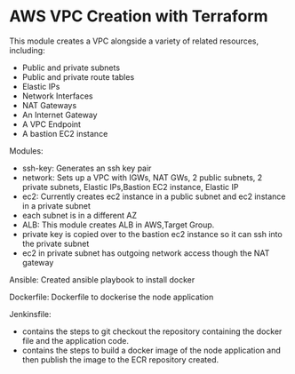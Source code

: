 # AWS VPC Creation with Terraform
This module creates a VPC alongside a variety of related resources, including:

- Public and private subnets
- Public and private route tables
- Elastic IPs
- Network Interfaces
- NAT Gateways
- An Internet Gateway
- A VPC Endpoint
- A bastion EC2 instance




Modules:

- ssh-key: Generates an ssh key pair
- network: Sets up a VPC with IGWs, NAT GWs, 2 public subnets, 2 private subnets, Elastic IPs,Bastion EC2 instance, Elastic IP
- ec2: Currently creates ec2 instance in a public subnet and ec2 instance in a private subnet
- each subnet is in a different AZ
- ALB: This module creates ALB in AWS,Target Group.
- private key is copied over to the bastion ec2 instance so it can ssh into the private subnet
- ec2 in private subnet has outgoing network access though the NAT gateway


Ansible: Created ansible playbook to install docker

Dockerfile: Dockerfile to dockerise the node application

Jenkinsfile: 
- contains the steps to git checkout the repository containing the docker file and the application code. 
- contains the steps to build a docker image of the node application and then publish the image to the ECR repository created.


